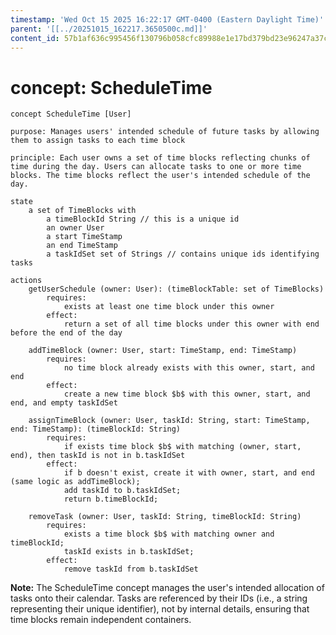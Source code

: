 ```yaml
---
timestamp: 'Wed Oct 15 2025 16:22:17 GMT-0400 (Eastern Daylight Time)'
parent: '[[../20251015_162217.3650500c.md]]'
content_id: 57b1af636c995456f130796b058cfc89988e1e17bd379bd23e96247a37c45af0
---
```


# concept: ScheduleTime

```
concept ScheduleTime [User]

purpose: Manages users' intended schedule of future tasks by allowing them to assign tasks to each time block

principle: Each user owns a set of time blocks reflecting chunks of time during the day. Users can allocate tasks to one or more time blocks. The time blocks reflect the user's intended schedule of the day.

state
	a set of TimeBlocks with
		a timeBlockId String // this is a unique id
		an owner User
		a start TimeStamp
		an end TimeStamp
		a taskIdSet set of Strings // contains unique ids identifying tasks

actions
	getUserSchedule (owner: User): (timeBlockTable: set of TimeBlocks)
		requires:
			exists at least one time block under this owner
		effect:
			return a set of all time blocks under this owner with end before the end of the day

	addTimeBlock (owner: User, start: TimeStamp, end: TimeStamp)
		requires:
			no time block already exists with this owner, start, and end
		effect:
			create a new time block $b$ with this owner, start, and end, and empty taskIdSet

	assignTimeBlock (owner: User, taskId: String, start: TimeStamp, end: TimeStamp): (timeBlockId: String)
		requires:
			if exists time block $b$ with matching (owner, start, end), then taskId is not in b.taskIdSet
		effect:
			if b doesn't exist, create it with owner, start, and end (same logic as addTimeBlock);
			add taskId to b.taskIdSet;
			return b.timeBlockId;

	removeTask (owner: User, taskId: String, timeBlockId: String)
		requires:
			exists a time block $b$ with matching owner and timeBlockId;
			taskId exists in b.taskIdSet;
		effect:
			remove taskId from b.taskIdSet
```

**Note:** The ScheduleTime concept manages the user's intended allocation of tasks onto their calendar. Tasks are referenced by their IDs (i.e., a string representing their unique identifier), not by internal details, ensuring that time blocks remain independent containers.
